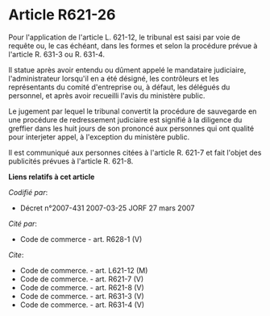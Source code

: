 # Article R621-26

Pour l'application de l'article L. 621-12, le tribunal est saisi par voie de requête ou, le cas échéant, dans les formes et
selon la procédure prévue à l'article R. 631-3 ou R. 631-4.

Il statue après avoir entendu ou dûment appelé le mandataire judiciaire, l'administrateur lorsqu'il en a été désigné, les
contrôleurs et les représentants du comité d'entreprise ou, à défaut, les délégués du personnel, et après avoir recueilli
l'avis du ministère public.

Le jugement par lequel le tribunal convertit la procédure de sauvegarde en une procédure de redressement judiciaire est
signifié à la diligence du greffier dans les huit jours de son prononcé aux personnes qui ont qualité pour interjeter appel,
à l'exception du ministère public.

Il est communiqué aux personnes citées à l'article R. 621-7 et fait l'objet des publicités prévues à l'article R. 621-8.

**Liens relatifs à cet article**

_Codifié par_:

  - Décret n°2007-431 2007-03-25 JORF 27 mars 2007

_Cité par_:

  - Code de commerce - art. R628-1 (V)

_Cite_:

  - Code de commerce. - art. L621-12 (M)
  - Code de commerce. - art. R621-7 (V)
  - Code de commerce. - art. R621-8 (V)
  - Code de commerce. - art. R631-3 (V)
  - Code de commerce. - art. R631-4 (V)
